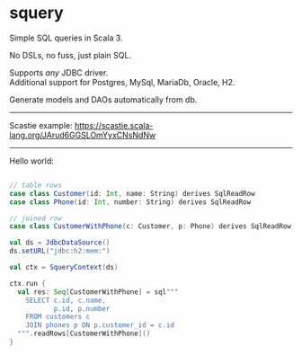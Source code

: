 # squery

Simple SQL queries in Scala 3.

No DSLs, no fuss, just plain SQL.

Supports *any* JDBC driver.  
Additional support for Postgres, MySql, MariaDb, Oracle, H2.

Generate models and DAOs automatically from db.

---
Scastie example: https://scastie.scala-lang.org/JArud6GGSLOmYyxCNsNdNw


---
Hello world:
```scala

// table rows
case class Customer(id: Int, name: String) derives SqlReadRow
case class Phone(id: Int, number: String) derives SqlReadRow

// joined row
case class CustomerWithPhone(c: Customer, p: Phone) derives SqlReadRow

val ds = JdbcDataSource()
ds.setURL("jdbc:h2:mem:")

val ctx = SqueryContext(ds)

ctx.run {
  val res: Seq[CustomerWithPhone] = sql"""
    SELECT c.id, c.name,
           p.id, p.number
    FROM customers c
    JOIN phones p ON p.customer_id = c.id
  """.readRows[CustomerWithPhone]()
}
```